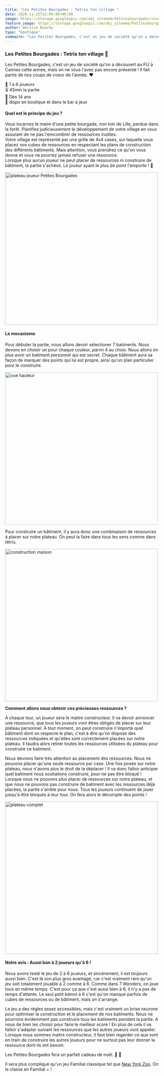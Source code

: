 ```yaml
---
title: "Les Petites Bourgades : Tetris ton village "
date: 2020-11-25T12:00:00+00:00
image: https://storage.googleapis.com/abj_siteweb/Petitesbourgades/couverture.jpg
feature_image: https://storage.googleapis.com/abj_siteweb/Petitesbourgades/couverture.jpg
author: Héloïse Bauchy
type: "boutique"
sommaire: "Les Petites Bourgades, c'est un jeu de société qu'on a découvert au FIJ à Cannes cette année, mais on ne vous l'avez pas encore présenté ! Il fait partie de nos coups de coeur de l'année."
---
```

### Les Petites Bourgades : Tetris ton village :post_office:

Les Petites Bourgades, c'est un jeu de société qu'on a découvert au FIJ à Cannes cette année, mais on ne vous l'avez pas encore présenté ! Il fait partie de nos coups de coeur de l'année. :heart:

:busts_in_silhouette:  1 à 6 joueurs <br>
:hourglass_flowing_sand: 45min la partie <br>
:birthday: Dès 14 ans <br>
:game_die: dispo en boutique et dans le bar à jeux <br>


#### Quel est le principe du jeu ?

Vous incarnez le maire d'une petite bourgade, non loin de Lille, perdue dans la forêt. Planifiez judicieusement le développement de votre village en vous assurant de ne pas l'emcombrer de ressources inutiles. <br>
Votre village est représenté par une grille de 4x4 cases, sur laquelle vous placez vos cubes de ressources en respectant les plans de construction des différents bâtiments. Mais attention, vous prendrez ce qu'on vous donne et vous ne pourrez jamais refuser une ressource. <br>
Lorsque plus aucun joueur ne peut placer de ressources ni construire de bâtiment, la partie s'achève. Le joueur ayant le plus de point l'emporte ! :star2:

<img src="https://storage.googleapis.com/abj_siteweb/Petitesbourgades/zoom%20joli.jpg" alt="plateau joueur Petites Bourgades" width="500"/>

#### Le mecanisme

Pour débuter la partie, nous allons devoir sélectioner 7 batiments. Nous devons en choisir un pour chaque couleur, parmi 4 au choix.
Nous allons en plus avoir un batiment personnel qui est secret.
Chaque bâtiment aura sa façon de marquer des points qui lui est propre, ainsi qu'un plan particulier pour le construire. 

<img src="https://storage.googleapis.com/abj_siteweb/Petitesbourgades/vue%20hauteur.jpg" alt="vue hauteur" width="500"/>

Pour construire un bâtiment, il y aura donc une combinaison de ressources à placer sur notre plateau. On peut la faire dans tous les sens comme dans tétris.

<img src="https://storage.googleapis.com/abj_siteweb/Petitesbourgades/construction%20maison.jpg" alt="construction maison" width="500"/>

**Comment allons nous obtenir ces précieuses ressources ?**

À chaque tour, un joueur sera le maitre constructeur. Il va devoir annoncer une ressource, que tous les joueurs vont êtres obligés de placer sur leur plateau personnel.
À tout moment, on peut construire n'importe quel bâtiment dont on respecte le plan, c'est à dire qu'on dispose des ressources indiquées et qu'elles sont correctement placées sur notre plateau. Il faudra alors retirer toutes les ressources utilisées du plateau pour construire ce batiment.

Nous devrons faire très attention au placement des ressources. Nous ne pouvons placer qu'une seule ressource par case. Une fois posée sur notre plateau, nous n'avons plus le droit de la déplacer ! Il va donc falloir anticiper quel batiment nous souhaitons construire, pour ne pas être bloqué !
Lorsque nous ne pouvons plus placer de ressources sur notre plateau, et que nous ne pouvons pas construire de batiment avec les ressources déjà placées, la partie s'arrête pour nous.
Tous les joueurs continuent de jouer jusqu'à être bloqués à leur tour. On fera alors le décompte des points !

<img src="https://storage.googleapis.com/abj_siteweb/Petitesbourgades/terrain%20complet%20vue%20diago.jpg" alt="plateau complet" width="500"/>


#### Notre avis : Aussi bon à 2 joueurs qu'à 6 !

Nous avons testé le jeu de 2 à 6 joueurs, et sincèrement, il est toujours aussi bien. C'est là son plus gros avantage, car c'est vraiment rare qu'un jeu soit totalement jouable à 2 comme à 6.
Comme dans 7 Wonders, on joue tous en même temps. C'est pour ça que c'est aussi bien à 6, il n'y a pas de temps d'attente.
Le seul petit bémol à 6 c'est qu'on manque parfois de cubes de ressources ou de bâtiment, mais on s'arrange.

Le jeu a des règles assez accessibles, mais c'est vraiment un brise neurone pour optimiser la construction et le placement de nos batiments. Nous ne pourrons évidemment pas construire tous les batiments pendant la partie. A nous de bien les choisir pour faire le meilleur score ! En plus de cela il va falloir s'adapter suivant les ressources que les autres joueurs vont appeler. Lorsque nous sommes maitre constructeur, il faut bien regarder ce que sont en train de construire les autres joueurs pour ne surtout pas leur donner la ressource dont ils ont besoin.

Les Petites Bourgades fera un parfait cadeau de noël. :gift: :santa:

Il sera plus compliqué qu'un jeu Familial classique tel que [New York Zoo](https://aubeaujeu.com/boutique/ny_zoo/). On le classe en Familial + !
